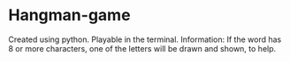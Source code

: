 # Hangman-game
Created using python. Playable in the terminal. 
Information: If the word has 8 or more characters, one of the letters will be drawn and shown, to help.
